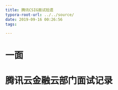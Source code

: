 ```yaml
---
title: 腾讯CSIG面试拾遗
typora-root-url: ../../source/
date: 2019-09-16 00:26:56
tags:

---
```


# 一面



# 腾讯云金融云部门面试记录



